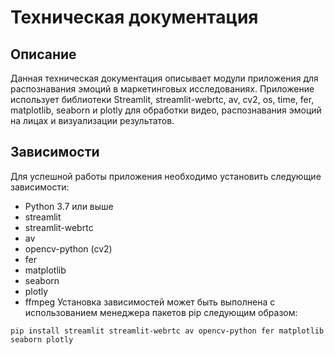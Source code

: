 # Техническая документация
## Описание
Данная техническая документация описывает модули приложения для распознавания эмоций в маркетинговых исследованиях. Приложение использует библиотеки Streamlit, streamlit-webrtc, av, cv2, os, time, fer, matplotlib, seaborn и plotly для обработки видео, распознавания эмоций на лицах и визуализации результатов.
## Зависимости
Для успешной работы приложения необходимо установить следующие зависимости:
* Python 3.7 или выше
* streamlit
* streamlit-webrtc
* av
* opencv-python (cv2)
* fer
* matplotlib
* seaborn
* plotly
* ffmpeg
Установка зависимостей может быть выполнена с использованием менеджера пакетов pip следующим образом:
```
pip install streamlit streamlit-webrtc av opencv-python fer matplotlib seaborn plotly
```
